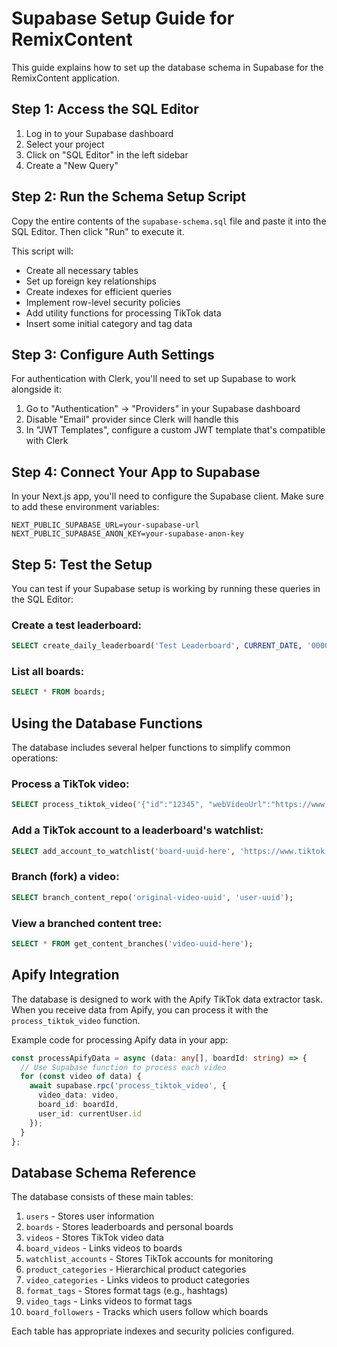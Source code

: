 # Supabase Setup Guide for RemixContent

This guide explains how to set up the database schema in Supabase for the RemixContent application.

## Step 1: Access the SQL Editor

1. Log in to your Supabase dashboard
2. Select your project
3. Click on "SQL Editor" in the left sidebar
4. Create a "New Query"

## Step 2: Run the Schema Setup Script

Copy the entire contents of the `supabase-schema.sql` file and paste it into the SQL Editor. Then click "Run" to execute it.

This script will:
- Create all necessary tables
- Set up foreign key relationships
- Create indexes for efficient queries
- Implement row-level security policies
- Add utility functions for processing TikTok data
- Insert some initial category and tag data

## Step 3: Configure Auth Settings

For authentication with Clerk, you'll need to set up Supabase to work alongside it:

1. Go to "Authentication" → "Providers" in your Supabase dashboard
2. Disable "Email" provider since Clerk will handle this
3. In "JWT Templates", configure a custom JWT template that's compatible with Clerk

## Step 4: Connect Your App to Supabase

In your Next.js app, you'll need to configure the Supabase client. Make sure to add these environment variables:

```
NEXT_PUBLIC_SUPABASE_URL=your-supabase-url
NEXT_PUBLIC_SUPABASE_ANON_KEY=your-supabase-anon-key
```

## Step 5: Test the Setup

You can test if your Supabase setup is working by running these queries in the SQL Editor:

### Create a test leaderboard:
```sql
SELECT create_daily_leaderboard('Test Leaderboard', CURRENT_DATE, '00000000-0000-0000-0000-000000000000'::uuid);
```

### List all boards:
```sql
SELECT * FROM boards;
```

## Using the Database Functions

The database includes several helper functions to simplify common operations:

### Process a TikTok video:
```sql
SELECT process_tiktok_video('{"id":"12345", "webVideoUrl":"https://www.tiktok.com/video", "text":"Test video"}'::jsonb);
```

### Add a TikTok account to a leaderboard's watchlist:
```sql
SELECT add_account_to_watchlist('board-uuid-here', 'https://www.tiktok.com/@username');
```

### Branch (fork) a video:
```sql
SELECT branch_content_repo('original-video-uuid', 'user-uuid');
```

### View a branched content tree:
```sql
SELECT * FROM get_content_branches('video-uuid-here');
```

## Apify Integration

The database is designed to work with the Apify TikTok data extractor task. When you receive data from Apify, you can process it with the `process_tiktok_video` function.

Example code for processing Apify data in your app:

```typescript
const processApifyData = async (data: any[], boardId: string) => {
  // Use Supabase function to process each video
  for (const video of data) {
    await supabase.rpc('process_tiktok_video', {
      video_data: video,
      board_id: boardId,
      user_id: currentUser.id
    });
  }
};
```

## Database Schema Reference

The database consists of these main tables:

1. `users` - Stores user information
2. `boards` - Stores leaderboards and personal boards
3. `videos` - Stores TikTok video data
4. `board_videos` - Links videos to boards
5. `watchlist_accounts` - Stores TikTok accounts for monitoring
6. `product_categories` - Hierarchical product categories
7. `video_categories` - Links videos to product categories
8. `format_tags` - Stores format tags (e.g., hashtags)
9. `video_tags` - Links videos to format tags
10. `board_followers` - Tracks which users follow which boards

Each table has appropriate indexes and security policies configured.